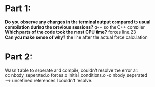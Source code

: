 # Part 1:
**Do you observe any changes in the terminal output compared to usual compilation during the previous sessions?** g++ so the C++ compiler <br />
**Which parts of the code took the most CPU time?** forces line.23 <br />
**Can you make sense of why?** the line after the actual force calculation <br />

# Part 2:
Wasn't able to seperate and compile, couldn't resolve the error at: <br />
cc   nbody_seperated.o forces.o initial_conditions.o   -o nbody_seperated <br />
--> undefined references I couldn't resolve. 

